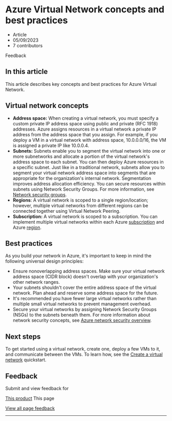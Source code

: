 # Azure Virtual Network concepts and best practices

* Article
* 05/09/2023
* 7 contributors

Feedback

## In this article

This article describes key concepts and best practices for Azure Virtual Network.

## Virtual network concepts

* **Address space:** When creating a virtual network, you must specify a custom private IP address space using public and private (RFC 1918) addresses. Azure assigns resources in a virtual network a private IP address from the address space that you assign. For example, if you deploy a VM in a virtual network with address space, 10.0.0.0/16, the VM is assigned a private IP like 10.0.0.4.
* **Subnets:** Subnets enable you to segment the virtual network into one or more subnetworks and allocate a portion of the virtual network's address space to each subnet. You can then deploy Azure resources in a specific subnet. Just like in a traditional network, subnets allow you to segment your virtual network address space into segments that are appropriate for the organization's internal network. Segmentation improves address allocation efficiency. You can secure resources within subnets using Network Security Groups. For more information, see [Network security groups](network-security-groups-overview).
* **Regions**: A virtual network is scoped to a single region/location; however, multiple virtual networks from different regions can be connected together using Virtual Network Peering.
* **Subscription:** A virtual network is scoped to a subscription. You can implement multiple virtual networks within each Azure [subscription](../azure-glossary-cloud-terminology?toc=/azure/virtual-network/toc.json#subscription) and Azure [region](../azure-glossary-cloud-terminology?toc=/azure/virtual-network/toc.json#region).

## Best practices

As you build your network in Azure, it's important to keep in mind the following universal design principles:

* Ensure nonoverlapping address spaces. Make sure your virtual network address space (CIDR block) doesn't overlap with your organization's other network ranges.
* Your subnets shouldn't cover the entire address space of the virtual network. Plan ahead and reserve some address space for the future.
* It's recommended you have fewer large virtual networks rather than multiple small virtual networks to prevent management overhead.
* Secure your virtual networks by assigning Network Security Groups (NSGs) to the subnets beneath them. For more information about network security concepts, see [Azure network security overview](../security/fundamentals/network-overview).

## Next steps

To get started using a virtual network, create one, deploy a few VMs to it, and communicate between the VMs. To learn how, see the [Create a virtual network](quick-create-portal) quickstart.

## Feedback

Submit and view feedback for

[This product](https://feedback.azure.com/d365community/forum/8ae9bf04-8326-ec11-b6e6-000d3a4f0789?c=f2c41334-8326-ec11-b6e6-000d3a4f0789)
This page

[View all page feedback](https://github.com/MicrosoftDocs/azure-docs/issues)

---
